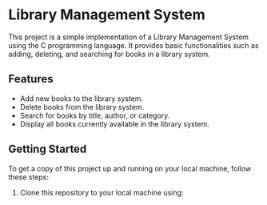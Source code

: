 # Library Management System

This project is a simple implementation of a Library Management System using the C programming language. It provides basic functionalities such as adding, deleting, and searching for books in a library system.

## Features

- Add new books to the library system.
- Delete books from the library system.
- Search for books by title, author, or category.
- Display all books currently available in the library system.

## Getting Started

To get a copy of this project up and running on your local machine, follow these steps:

1. Clone this repository to your local machine using:
